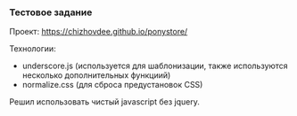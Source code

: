 ### Тестовое задание

Проект: https://chizhovdee.github.io/ponystore/

Технологии:
  - underscore.js (используется для шаблонизации, также используются несколько дополнительных функциий)
  - normalize.css (для сброса предустановок CSS)

Решил использовать чистый javascript без jquery.
